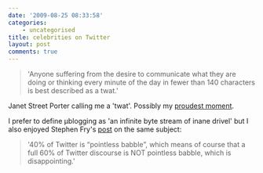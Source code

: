 ```yaml
---
date: '2009-08-25 08:33:58'
categories:
    - uncategorised
title: celebrities on Twitter
layout: post
comments: true
---
```


> 'Anyone suffering from the desire to communicate what they are doing
> or thinking every minute of the day in fewer than 140 characters is
> best described as a twat.'

Janet Street Porter calling me a 'twat'. Possibly my [proudest
moment](http://www.nbrightside.com/blog/2007/01/23/my-proudest-moment).

I prefer to define µblogging as 'an infinite byte stream of inane
drivel' but I also enjoyed Stephen Fry's
[post](http://www.stephenfry.com/2009/08/18/pointless-babble/) on the
same subject:
> '40% of Twitter is “pointless babble”, which means of course that a
> full 60% of Twitter discourse is NOT pointless babble, which is
> disappointing.'
